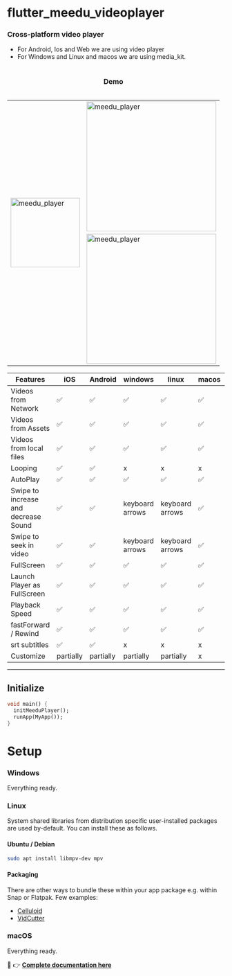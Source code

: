 # flutter_meedu_videoplayer

### Cross-platform video player
- For Android, Ios and Web we are using video player
- For Windows and Linux and macos we are using media_kit.
<table>
  <caption><h4>Demo</h4></caption>
  <tbody>
    <tr>
      <td rowspan="2"><img src="https://zezo357.github.io/flutter_meedu_videoplayer/assets/q2.gif" alt="meedu_player" width="160" /></td>     
      <td><img src="https://zezo357.github.io/flutter_meedu_videoplayer/assets/full.gif" alt="meedu_player" width="300" /></td>      
    </tr>   
    <tr>
      <td><img src="https://zezo357.github.io/flutter_meedu_videoplayer/assets/playing_video.png" alt="meedu_player" width="300" /></td>     
    </tr>  
  </tbody>
</table>


| Features  | iOS | Android | windows | linux | macos | web|
| ------------- | ------------- | ------------- | ------------- | ------------- | ------------- | ------------- |
| Videos from Network  | ✅  | ✅ | ✅ | ✅ | ✅ | ✅|
| Videos from Assets  | ✅  | ✅ | ✅ | ✅ | ✅ | ✅|
| Videos from local files  | ✅  | ✅ | ✅ | ✅ | ✅ | ✅
| Looping  | ✅  | ✅ | x | x | x | x
| AutoPlay  | ✅  | ✅ | ✅ | ✅ | ✅ | ✅
| Swipe to increase and decrease Sound  | ✅  | ✅ | keyboard arrows | keyboard arrows | ✅ | keyboard arrows |
| Swipe to seek in video | ✅  | ✅ | keyboard arrows | keyboard arrows | ✅ | keyboard arrows |
| FullScreen  | ✅  | ✅ | ✅ | ✅ | ✅ | ✅ |
| Launch Player as FullScreen  | ✅  | ✅ | ✅ | ✅ | ✅ | ✅ |
| Playback Speed  | ✅  | ✅ | ✅ | ✅ | ✅ | ✅ |
| fastForward / Rewind  | ✅  | ✅ | ✅ | ✅ | ✅ | ✅ |
| srt subtitles  | ✅  | ✅ | x | x | x | x
| Customize  | partially  | partially | partially | partially | x | partially

---



## Initialize
```dart
void main() {
  initMeeduPlayer();
  runApp(MyApp());
}
```


# Setup

### Windows

Everything ready.

### Linux

System shared libraries from distribution specific user-installed packages are used by-default. You can install these as follows.

#### Ubuntu / Debian

```bash
sudo apt install libmpv-dev mpv
```

#### Packaging

There are other ways to bundle these within your app package e.g. within Snap or Flatpak. Few examples:

- [Celluloid](https://github.com/celluloid-player/celluloid/blob/master/flatpak/io.github.celluloid_player.Celluloid.json)
- [VidCutter](https://github.com/ozmartian/vidcutter/tree/master/_packaging)

### macOS

Everything ready.




👋 👉 <b>[Complete documentation here](https://zezo357.github.io/flutter_meedu_videoplayer/)</b>



